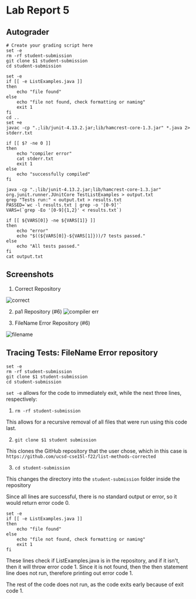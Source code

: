 # Lab Report 5

## Autograder

```
# Create your grading script here
set -e
rm -rf student-submission
git clone $1 student-submission
cd student-submission

set -e
if [[ -e ListExamples.java ]]
then
    echo "file found"
else
    echo "file not found, check formatting or naming"
    exit 1
fi
cd ..
set +e
javac -cp ".;lib/junit-4.13.2.jar;lib/hamcrest-core-1.3.jar" *.java 2> stderr.txt

if [[ $? -ne 0 ]]
then
    echo "compiler error"
    cat stderr.txt
    exit 1
else
    echo "successfully compiled"
fi

java -cp ".;lib/junit-4.13.2.jar;lib/hamcrest-core-1.3.jar" org.junit.runner.JUnitCore TestListExamples > output.txt
grep "Tests run:" < output.txt > results.txt
PASSED=`wc -l results.txt | grep -o '[0-9]'`
VARS=(`grep -Eo '[0-9]{1,2}' < results.txt`)

if [[ ${VARS[0]} -ne ${VARS[1]} ]]
then
    echo "error"
    echo "$((${VARS[0]}-${VARS[1]}))/7 tests passed."
else
    echo "All tests passed."
fi
cat output.txt
```

## Screenshots

1. Correct Repository

![correct](https://cdn.discordapp.com/attachments/1023749314587140137/1046733563783020574/image.png)

2. pa1 Repository (#6)
   ![compiler err](https://cdn.discordapp.com/attachments/1023749314587140137/1046748953842036776/image.png)

3. FileName Error Repository (#6)

![filename](https://cdn.discordapp.com/attachments/1023749314587140137/1046749195786264636/image.png)

## Tracing Tests: FileName Error repository

```
set -e
rm -rf student-submission
git clone $1 student-submission
cd student-submission
```

`set -e` allows for the code to immediately exit, while the next three lines, respectively:

1. `rm -rf student-submission`

This allows for a recursive removal of all files that were run using this code last.

2. `git clone $1 student submission`

This clones the GitHub repository that the user chose, which in this case is `https://github.com/ucsd-cse15l-f22/list-methods-corrected`

3. `cd student-submission`

This changes the directory into the `student-submission` folder inside the repository

Since all lines are successful, there is no standard output or error, so it would return error code 0.

```
set -e
if [[ -e ListExamples.java ]]
then
    echo "file found"
else
    echo "file not found, check formatting or naming"
    exit 1
fi

```

These lines check if ListExamples.java is in the repository, and if it isn't, then it will throw error code 1. Since it is not found, then the then statement line does not run, therefore printing out error code 1.

The rest of the code does not run, as the code exits early because of exit code 1.
